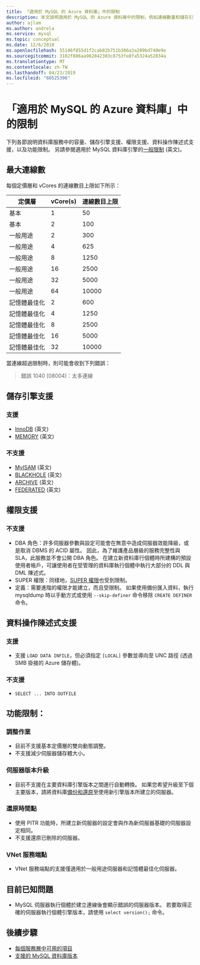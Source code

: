 ```yaml
---
title: 「適用於 MySQL 的 Azure 資料庫」中的限制
description: 本文說明適用於 MySQL 的 Azure 資料庫中的限制，例如連線數量和儲存引擎選項。
author: ajlam
ms.author: andrela
ms.service: mysql
ms.topic: conceptual
ms.date: 12/6/2018
ms.openlocfilehash: 55106f855d1f2cab82b751b306a3a289bd740e9e
ms.sourcegitcommit: 3102f886aa962842303c8753fe8fa5324a52834a
ms.translationtype: MT
ms.contentlocale: zh-TW
ms.lasthandoff: 04/23/2019
ms.locfileid: "60525396"
---
```

# <a name="limitations-in-azure-database-for-mysql"></a>「適用於 MySQL 的 Azure 資料庫」中的限制
下列各節說明資料庫服務中的容量、儲存引擎支援、權限支援、資料操作陳述式支援，以及功能限制。 另請參閱適用於 MySQL 資料庫引擎的[一般限制](https://dev.mysql.com/doc/mysql-reslimits-excerpt/5.6/en/limits.html) \(英文\)。

## <a name="maximum-connections"></a>最大連線數
每個定價層和 vCores 的連線數目上限如下所示： 

|定價層|**vCore(s)**| **連線數目上限**|
|---|---|---|
|基本| 1| 50|
|基本| 2| 100|
|一般用途| 2| 300|
|一般用途| 4| 625|
|一般用途| 8| 1250|
|一般用途| 16| 2500|
|一般用途| 32| 5000|
|一般用途| 64| 10000|
|記憶體最佳化| 2| 600|
|記憶體最佳化| 4| 1250|
|記憶體最佳化| 8| 2500|
|記憶體最佳化| 16| 5000|
|記憶體最佳化| 32| 10000|

當連線超過限制時，則可能會收到下列錯誤：
> 錯誤 1040 (08004)：太多連線

## <a name="storage-engine-support"></a>儲存引擎支援

### <a name="supported"></a>支援
- [InnoDB](https://dev.mysql.com/doc/refman/5.7/en/innodb-introduction.html) \(英文\)
- [MEMORY](https://dev.mysql.com/doc/refman/5.7/en/memory-storage-engine.html) \(英文\)

### <a name="unsupported"></a>不支援
- [MyISAM](https://dev.mysql.com/doc/refman/5.7/en/myisam-storage-engine.html) \(英文\)
- [BLACKHOLE](https://dev.mysql.com/doc/refman/5.7/en/blackhole-storage-engine.html) \(英文\)
- [ARCHIVE](https://dev.mysql.com/doc/refman/5.7/en/archive-storage-engine.html) \(英文\)
- [FEDERATED](https://dev.mysql.com/doc/refman/5.7/en/federated-storage-engine.html) \(英文\)

## <a name="privilege-support"></a>權限支援

### <a name="unsupported"></a>不支援
- DBA 角色：許多伺服器參數與設定可能會在無意中造成伺服器效能降級，或是取消 DBMS 的 ACID 屬性。 因此，為了維護產品層級的服務完整性與 SLA，此服務並不會公開 DBA 角色。 在建立新資料庫行個體時所建構的預設使用者帳戶，可讓使用者在受管理的資料庫執行個體中執行大部分的 DDL 與 DML 陳述式。 
- SUPER 權限：同樣地，[SUPER 權限](https://dev.mysql.com/doc/refman/5.7/en/privileges-provided.html#priv_super)也受到限制。
- 定義：需要進階的權限才能建立，而且受限制。 如果使用備份匯入資料，執行 mysqldump 時以手動方式或使用 `--skip-definer` 命令移除 `CREATE DEFINER` 命令。

## <a name="data-manipulation-statement-support"></a>資料操作陳述式支援

### <a name="supported"></a>支援
- 支援 `LOAD DATA INFILE`，但必須指定 `[LOCAL]` 參數並導向至 UNC 路徑 (透過 SMB 掛接的 Azure 儲存體)。

### <a name="unsupported"></a>不支援
- `SELECT ... INTO OUTFILE`

## <a name="functional-limitations"></a>功能限制：

### <a name="scale-operations"></a>調整作業
- 目前不支援基本定價層的雙向動態調整。
- 不支援減少伺服器儲存體大小。

### <a name="server-version-upgrades"></a>伺服器版本升級
- 目前不支援在主要資料庫引擎版本之間進行自動轉換。 如果您希望升級至下個主要版本，請將資料庫[備份和還原](./concepts-migrate-dump-restore.md)至使用新引擎版本所建立的伺服器。

### <a name="point-in-time-restore"></a>還原時間點
- 使用 PITR 功能時，所建立新伺服器的設定會與作為新伺服器基礎的伺服器設定相同。
- 不支援還原已刪除的伺服器。

### <a name="vnet-service-endpoints"></a>VNet 服務端點
- VNet 服務端點的支援僅適用於一般用途伺服器和記憶體最佳化伺服器。

## <a name="current-known-issues"></a>目前已知問題
- MySQL 伺服器執行個體於建立連線後會顯示錯誤的伺服器版本。 若要取得正確的伺服器執行個體引擎版本，請使用 `select version();` 命令。

## <a name="next-steps"></a>後續步驟
- [每個服務層中可用的項目](concepts-pricing-tiers.md)
- [支援的 MySQL 資料庫版本](concepts-supported-versions.md)
